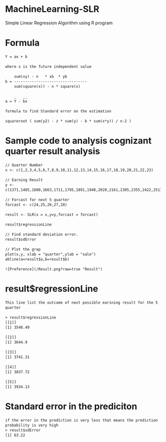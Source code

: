 # MachineLearning-SLR
Simple Linear Regression Algorithm using R program

# Formula
    Y = ax + b
  
    where x is the future independent value
    
        sum(xy) - n   * xb  * yb
    b = ---------------------------------
        sum(square(x)) - n * square(x)
        
        _   __
    a = Y - bx
    
    formula to find Standard error on the estimation
    
    squareroot ( sum(y2) - z * sum(y) - b * sum(x*y)) / n-2 )
    
    
    
# Sample code to analysis cognizant quarter result analysis

    // Quarter Number
    x <- c(1,2,3,4,5,6,7,8,9,10,11,12,13,14,15,16,17,18,19,20,21,22,23)

    // Earning Result
    y <- c(1371,1485,1600,1663,1711,1795,1891,1948,2020,2161,2305,2355,2422,2517,2581,2742,2911,3085,3187,3232,3202,3369,3453)

    // Forcast for next 5 quarter
    forcast <- c(24,25,26,27,28)

    result <- SLR(x = x,y=y,forcast = forcast)

    result$regressionLine

    // Find standard deviation error.
    result$sdError

    // Plot the grap
    plot(x,y, xlab = "quarter",ylab = "sale")
    abline(a=result$a,b=result$b)

    ![Preference](/Result.png?raw=true "Result")

# result$regressionLine
    This line list the outcome of next possible earining result for the 5 quarter 

    > result$regressionLine
    [[1]]
    [1] 3548.49

    [[2]]
    [1] 3644.9

    [[3]]
    [1] 3741.31

    [[4]]
    [1] 3837.72

    [[5]]
    [1] 3934.13

# Standard error in the prediciton 
    if the error in the prediction is very less that means the prediction probability is very high
    > result$sdError
    [1] 63.22
    
    
